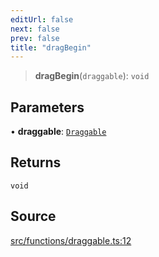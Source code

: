 ```yaml
---
editUrl: false
next: false
prev: false
title: "dragBegin"
---
```


> **dragBegin**(`draggable`): `void`

## Parameters

• **draggable**: [`Draggable`](/api/classes/draggable/)

## Returns

`void`

## Source

[src/functions/draggable.ts:12](https://github.com/relishinc/dill-pixel/blob/543438455c9a47928084300159416186c2aa1095/src/functions/draggable.ts#L12)
